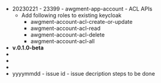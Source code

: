 - 20230221 - 23399 - awgment-app-account - ACL APIs   
  - Add following roles to existing keycloak      
    - awgment-account-acl-create-or-update      
    - awgment-account-acl-read      
    - awgment-account-acl-delete     
    - awgment-account-acl-all      
- **v.0.1.0-beta**
- 
- 
- 
- yyyymmdd - issue id - issue decription  steps to be done
